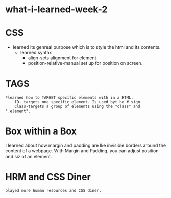# what-i-learned-week-2

# CSS
  * learned its genreal purpose which is to style the html and its contents.
    * learned syntax
      *  align-sets alignment for element
      *  position-relative-manual set up for position on screen.

# TAGS #
    *learned how to TARGET specific elements with in a HTML.
        ID- targets one specific element. Is used byt he # sign.
        Class-targets a group of elements using the "class" and ".element".


 # Box within a Box 
  I learned about how margin and padding are lke invisible borders around the content of a webpage. With Margin and Padding, you can adjust position and siz of an element.

  # HRM and CSS Diner
    played more human resources and CSS diner.    
